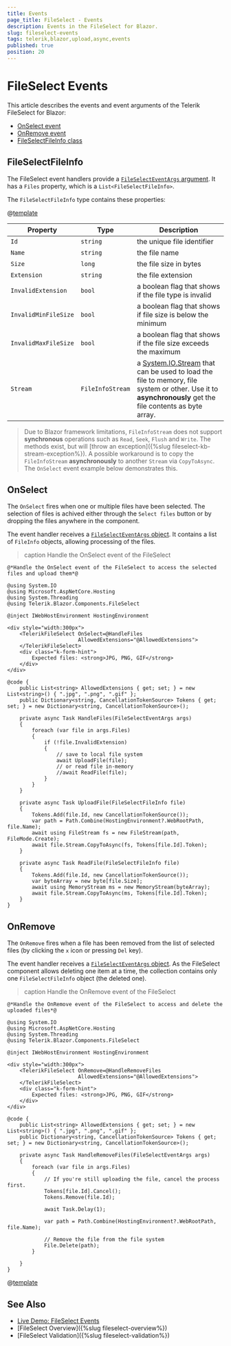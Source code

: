 ```yaml
---
title: Events
page_title: FileSelect - Events
description: Events in the FileSelect for Blazor.
slug: fileselect-events
tags: telerik,blazor,upload,async,events
published: true
position: 20
---
```


# FileSelect Events

This article describes the events and event arguments of the Telerik FileSelect for Blazor:

* [OnSelect event](#onselect)
* [OnRemove event](#onremove)
* [FileSelectFileInfo class](#fileselectfileinfo)

## FileSelectFileInfo

The FileSelect event handlers provide a [`FileSelectEventArgs` argument](/blazor-ui/api/Telerik.Blazor.Components.FileSelectEventArgs). It has a `Files` property, which is a `List<FileSelectFileInfo>`.

The `FileSelectFileInfo` type contains these properties:

@[template](/_contentTemplates/common/parameters-table-styles.md#table-layout)

Property | Type | Description
---------|----------|---------
`Id` | `string` | the unique file identifier
`Name`|`string` | the file name
`Size` |`long` | the file size in bytes
`Extension` |`string` | the file extension
`InvalidExtension` | `bool` | a boolean flag that shows if the file type is invalid
`InvalidMinFileSize` | `bool` | a boolean flag that shows if file size is below the minimum
`InvalidMaxFileSize` | `bool` | a boolean flag that shows if the file size exceeds the maximum
`Stream`| `FileInfoStream` | a [System.IO.Stream](https://docs.microsoft.com/en-us/dotnet/api/system.io.stream) that can be used to load the file to memory, file system or other. Use it to **asynchronously** get the file contents as byte array.

> Due to Blazor framework limitations, `FileInfoStream` does not support **synchronous** operations such as `Read`, `Seek`, `Flush` and `Write`. The methods exist, but will [throw an exception]({%slug fileselect-kb-stream-exception%}). A possible workaround is to copy the `FileInfoStream` **asynchronously** to another `Stream` via `CopyToAsync`. The `OnSelect` event example below demonstrates this.

## OnSelect

The `OnSelect` fires when one or multiple files have been selected. The selection of files is achived either through the `Select files` button or by dropping the files anywhere in the component. 

The event handler receives a [`FileSelectEventArgs` object](#fileselectfileinfo). It contains a list of `FileInfo` objects, allowing processing of the files.

>caption Handle the OnSelect event of the FileSelect

````CSHTML
@*Handle the OnSelect event of the FileSelect to access the selected files and upload them*@

@using System.IO
@using Microsoft.AspNetCore.Hosting
@using System.Threading
@using Telerik.Blazor.Components.FileSelect

@inject IWebHostEnvironment HostingEnvironment

<div style="width:300px">
    <TelerikFileSelect OnSelect=@HandleFiles
                       AllowedExtensions="@AllowedExtensions">
    </TelerikFileSelect>
    <div class="k-form-hint">
        Expected files: <strong>JPG, PNG, GIF</strong>
    </div>
</div>

@code {
    public List<string> AllowedExtensions { get; set; } = new List<string>() { ".jpg", ".png", ".gif" };
    public Dictionary<string, CancellationTokenSource> Tokens { get; set; } = new Dictionary<string, CancellationTokenSource>();

    private async Task HandleFiles(FileSelectEventArgs args)
    {
        foreach (var file in args.Files)
        {
            if (!file.InvalidExtension)
            {
                // save to local file system
                await UploadFile(file);
                // or read file in-memory
                //await ReadFile(file);
            }
        }
    }

    private async Task UploadFile(FileSelectFileInfo file)
    {
        Tokens.Add(file.Id, new CancellationTokenSource());
        var path = Path.Combine(HostingEnvironment?.WebRootPath, file.Name);
        await using FileStream fs = new FileStream(path, FileMode.Create);
        await file.Stream.CopyToAsync(fs, Tokens[file.Id].Token);
    }
    
    private async Task ReadFile(FileSelectFileInfo file)
    {
        Tokens.Add(file.Id, new CancellationTokenSource());
        var byteArray = new byte[file.Size];
        await using MemoryStream ms = new MemoryStream(byteArray);
        await file.Stream.CopyToAsync(ms, Tokens[file.Id].Token);
    }
}
````


## OnRemove

The `OnRemove` fires when a file has been removed from the list of selected files (by clicking the `x` icon or pressing `Del` key).

The event handler receives a [`FileSelectEventArgs` object](#fileselectfileinfo). As the FileSelect component allows deleting one item at a time, the collection contains only one `FileSelectFileInfo` object (the deleted one).

>caption Handle the OnRemove event of the FileSelect

````CSHTML
@*Handle the OnRemove event of the FileSelect to access and delete the uploaded files*@

@using System.IO
@using Microsoft.AspNetCore.Hosting
@using System.Threading
@using Telerik.Blazor.Components.FileSelect

@inject IWebHostEnvironment HostingEnvironment

<div style="width:300px">
	<TelerikFileSelect OnRemove=@HandleRemoveFiles
					   AllowedExtensions="@AllowedExtensions">
	</TelerikFileSelect>
	<div class="k-form-hint">
		Expected files: <strong>JPG, PNG, GIF</strong>		
	</div>
</div>

@code {
	public List<string> AllowedExtensions { get; set; } = new List<string>() { ".jpg", ".png", ".gif" };
	public Dictionary<string, CancellationTokenSource> Tokens { get; set; } = new Dictionary<string, CancellationTokenSource>();

	private async Task HandleRemoveFiles(FileSelectEventArgs args)
    {
        foreach (var file in args.Files)
        {
            // If you're still uploading the file, cancel the process first.
            Tokens[file.Id].Cancel();
            Tokens.Remove(file.Id);

            await Task.Delay(1);

            var path = Path.Combine(HostingEnvironment?.WebRootPath, file.Name);
            
            // Remove the file from the file system
            File.Delete(path);
        }

    }
}
````

@[template](/_contentTemplates/common/general-info.md#event-callback-can-be-async)


## See Also

* [Live Demo: FileSelect Events](https://demos.telerik.com/blazor-ui/fileselect/events)
* [FileSelect Overview]({%slug fileselect-overview%})
* [FileSelect Validation]({%slug fileselect-validation%})
